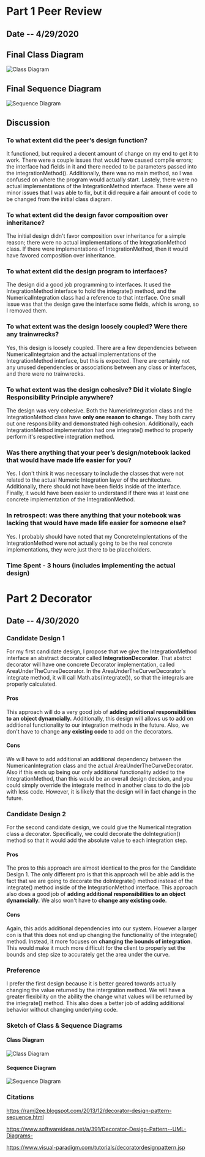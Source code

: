 # Part 1 Peer Review

## Date -- 4/29/2020

## Final Class Diagram

![Class Diagram](images/ClassDiagram.PNG)

## Final Sequence Diagram

![Sequence Diagram](images/SequenceDiagram.PNG)

## Discussion

### To what extent did the peer’s design function?

It functioned, but required a decent amount of change on my end to get it to work. There were a couple issues that would have caused compile errors; the
interface had fields in it and there needed to be parameters passed into the integrationMethod(). Additionally, there was no main method, so I was confused
on where the program would actually start. Lastely, there were no actual implementations of the IntegrationMethod interface. These were all minor issues that
I was able to fix, but it did require a fair amount of code to be changed from the initial class diagram.

### To what extent did the design favor composition over inheritance?

The initial design didn't favor composition over inheritance for a simple reason; there were no actual implementations of the IntegrationMethod class. If there
were implementations of IntegrationMethod, then it would have favored composition over inheritance.

### To what extent did the design program to interfaces?

The design did a good job programming to interfaces. It used the IntegrationMethod interface to hold the integrate() method, and the NumericalIntegration class
had a reference to that interface. One small issue was that the design gave the interface some fields, which is wrong, so I removed them.

### To what extent was the design loosely coupled? Were there any trainwrecks?

Yes, this design is loosely coupled. There are a few dependencies between NumericalIntegrtaion and the actual implementations of the IntegrationMethod interface,
but this is expected. There are certainly not any unused dependencies or associations between any class or interfaces, and there were no trainwrecks.

### To what extent was the design cohesive? Did it violate Single Responsibility Principle anywhere?

The design was very cohesive. Both the NumericIntegration class and the IntegrationMethod class have **only one reason to change.** They both carry out one
responsibility and demonstrated high cohesion. Additionally, each IntegrationMethod implementation had one integrate() method to properly perform it's
respective integration method.

### Was there anything that your peer’s design/notebook lacked that would have made life easier for you?

Yes. I don't think it was necessary to include the classes that were not related to the actual Numeric Integration layer of the architecture. Additionally,
there should not have been fields inside of the interface. Finally, it would have been easier to understand if there was at least one concrete implementation
of the IntegrationMethod.

### In retrospect: was there anything that your notebook was lacking that would have made life easier for someone else?

Yes. I probably should have noted that my ConcreteImplentations of the IntegrationMethod were not actually going to be the real concrete implementations, they were
just there to be placeholders.

### Time Spent - 3 hours (includes implementing the actual design)

# Part 2 Decorator

## Date -- 4/30/2020

### Candidate Design 1

For my first candidate design, I propose that we give the IntegrationMethod interface an abstract decorator called **IntegrationDecorator**. That abstrct decorator will have
one concrete Decorator implementation, called AreaUnderTheCurveDecorator. In the AreaUnderTheCurverDecorator's integrate method, it will call Math.abs(integrate()),
so that the integrals are properly calculated.

#### Pros

This approach will do a very good job of **adding additional responsibilities to an object dynamcially.** Additionally, this design will allows us to add on additional
functionality to our integration methods in the future. Also, we don't have to change **any existing code** to add on the decorators.

#### Cons

We will have to add additional an additional dependency between the NumericanIntegration class and the actual AreaUnderTheCurveDecorator. Also if this ends up being
our only additional functionality added to the IntegrationMethod, than this would be an overall design decision, and you could simply override the integrate
method in another class to do the job with less code. However, it is likely that the design will in fact change in the future.


### Candidate Design 2

For the second candidate design, we could give the NumericalIntegration class a decorator. Specifically, we could decorate the doIntegration() method so that
it would add the absolute value to each integration step.

#### Pros
The pros to this approach are almost identical to the pros for the Candidate Design 1. The only different pro is that this approach will be able add
is the fact that we are going to decorate the doIntegrate() method instead of the integrate() method inside of the IntegrationMethod interface.
This approach also does a good job of **adding additional responsibilities to an object dynamcially.** We also won't have to **change any existing code.**

#### Cons

Again, this adds additional dependencies into our system. However a larger con is that this does not end up changing the functionality of the integrate() method.
Instead, it more focuses on **changing the bounds of integration**. This would make it much more difficult for the client to properly set the bounds and step
size to accurately get the area under the curve.

### Preference

I prefer the first design because it is better geared towards actually changing the value returned by the intergration method. We will have a greater flexibility
on the ability the change what values will be returned by the integrate() method. This also does a better job of adding additional behavior without changing underlying code.


### Sketch of Class & Sequence Diagrams

#### Class Diagram

![Class Diagram](images/DecoratorClassDiagram.PNG)

#### Sequence Diagram

![Sequence Diagram](images/DecoratorSequenceDiagram.PNG)

### Citations

https://ramj2ee.blogspot.com/2013/12/decorator-design-pattern-sequence.html

https://www.softwareideas.net/a/391/Decorator-Design-Pattern--UML-Diagrams-

https://www.visual-paradigm.com/tutorials/decoratordesignpattern.jsp